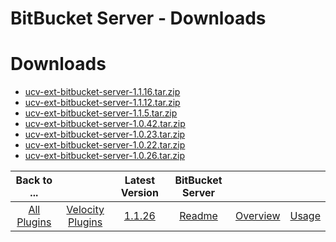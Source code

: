 
BitBucket Server - Downloads
============================

# Downloads

- [ucv-ext-bitbucket-server-1.1.16.tar.zip](https://raw.githubusercontent.com/UrbanCode/IBM-UCV-PLUGINS/main/files/ucv-ext-bitbucket-server/ucv-ext-bitbucket-server-1.1.16.tar.zip)
- [ucv-ext-bitbucket-server-1.1.12.tar.zip](https://raw.githubusercontent.com/UrbanCode/IBM-UCV-PLUGINS/main/files/ucv-ext-bitbucket-server/ucv-ext-bitbucket-server-1.1.12.tar.zip)
- [ucv-ext-bitbucket-server-1.1.5.tar.zip](https://raw.githubusercontent.com/UrbanCode/IBM-UCV-PLUGINS/main/files/ucv-ext-bitbucket-server/ucv-ext-bitbucket-server-1.1.5.tar.zip)
- [ucv-ext-bitbucket-server-1.0.42.tar.zip](https://raw.githubusercontent.com/UrbanCode/IBM-UCV-PLUGINS/main/files/ucv-ext-bitbucket-server/ucv-ext-bitbucket-server-1.0.42.tar.zip)
- [ucv-ext-bitbucket-server-1.0.23.tar.zip](https://raw.githubusercontent.com/UrbanCode/IBM-UCV-PLUGINS/main/files/ucv-ext-bitbucket-server/ucv-ext-bitbucket-server-1.0.23.tar.zip)
- [ucv-ext-bitbucket-server-1.0.22.tar.zip](https://raw.githubusercontent.com/UrbanCode/IBM-UCV-PLUGINS/main/files/ucv-ext-bitbucket-server/ucv-ext-bitbucket-server-1.0.22.tar.zip)
- [ucv-ext-bitbucket-server-1.0.26.tar.zip](https://raw.githubusercontent.com/UrbanCode/IBM-UCV-PLUGINS/main/files/ucv-ext-bitbucket-server/ucv-ext-bitbucket-server:1.1.26.tar.7z.001)

|Back to ...||Latest Version|BitBucket Server |||
| :---: | :---: | :---: | :---: | :---: | :---: |
|[All Plugins](../../index.md)|[Velocity Plugins](../README.md)|[1.1.26](https://raw.githubusercontent.com/UrbanCode/IBM-UCV-PLUGINS/main/files/ucv-ext-bitbucket-server/ucv-ext-bitbucket-server:1.1.26.tar.7z.001)|[Readme](README.md)|[Overview](overview.md)|[Usage](usage.md)|
